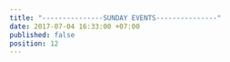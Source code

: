 ```yaml
---
title: "---------------SUNDAY EVENTS---------------"
date: 2017-07-04 16:33:00 +07:00
published: false
position: 12
---
```


